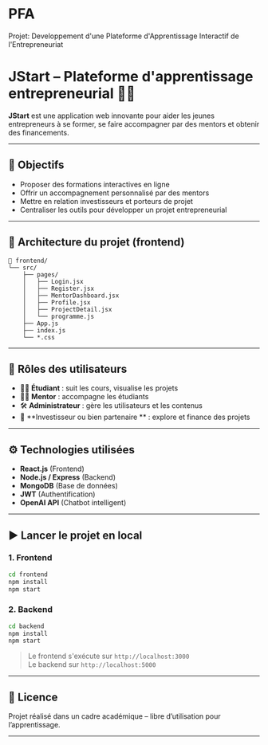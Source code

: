 #   PFA    
   Projet: Developpement d'une Plateforme d'Apprentissage Interactif de l'Entrepreneuriat
   # JStart – Plateforme d'apprentissage entrepreneurial 💼🚀

**JStart** est une application web innovante pour aider les jeunes entrepreneurs à se former, se faire accompagner par des mentors et obtenir des financements.

---

## 🎯 Objectifs

- Proposer des formations interactives en ligne
- Offrir un accompagnement personnalisé par des mentors
- Mettre en relation investisseurs et porteurs de projet
- Centraliser les outils pour développer un projet entrepreneurial

---

## 🧩 Architecture du projet (frontend)

```
📁 frontend/
└── src/
    ├── pages/
    │   ├── Login.jsx
    │   ├── Register.jsx
    │   ├── MentorDashboard.jsx
    │   ├── Profile.jsx
    │   ├── ProjectDetail.jsx
    │   └── programme.js
    ├── App.js
    ├── index.js
    └── *.css
```

---

## 🔐 Rôles des utilisateurs

- 👨‍🎓 **Étudiant** : suit les cours, visualise les projets
- 🧑‍🏫 **Mentor** : accompagne les étudiants
- 🛠️ **Administrateur** : gère les utilisateurs et les contenus
- 💼 **Investisseur ou bien partenaire ** : explore et finance des projets

---

## ⚙️ Technologies utilisées

- **React.js** (Frontend)
- **Node.js / Express** (Backend)
- **MongoDB** (Base de données)
- **JWT** (Authentification)
- **OpenAI API** (Chatbot intelligent)

---

## ▶️ Lancer le projet en local

### 1. Frontend
```bash
cd frontend
npm install
npm start
```

### 2. Backend
```bash
cd backend
npm install
npm start
```

> Le frontend s'exécute sur `http://localhost:3000`  
> Le backend sur `http://localhost:5000`

---

## 📄 Licence

Projet réalisé dans un cadre académique – libre d’utilisation pour l’apprentissage.

---


